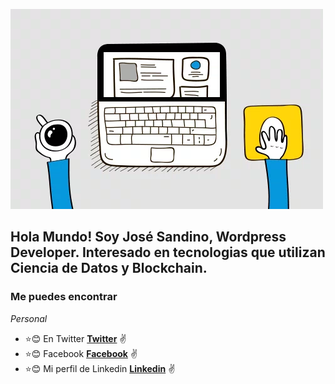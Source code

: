 ![](https://github.com/josesandino/josesandino/blob/master/webdevelopment.gif)

## Hola Mundo! Soy José Sandino, Wordpress Developer. Interesado en tecnologias que utilizan Ciencia de Datos y Blockchain.

### Me puedes encontrar

_Personal_
* :star::blush: En Twitter **[Twitter](https://twitter.com/joansamo01)** :v:
* :star::blush: Facebook **[Facebook](https://facebook.com/joansamo1)** :v:
* :star::blush: Mi perfil de Linkedin **[Linkedin](https://www.linkedin.com/in/josesandino/)** :v:

